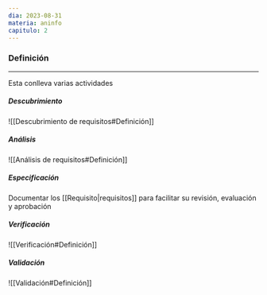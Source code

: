 ```yaml
---
dia: 2023-08-31
materia: aninfo
capitulo: 2
---
```

### Definición
---
Esta conlleva varias actividades

##### Descubrimiento
![[Descubrimiento de requisitos#Definición]]

##### Análisis
![[Análisis de requisitos#Definición]]

##### Especificación
Documentar los [[Requisito|requisitos]] para facilitar su revisión, evaluación y aprobación

##### Verificación
![[Verificación#Definición]]

##### Validación
![[Validación#Definición]]
